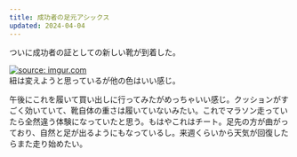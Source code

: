 ```yaml
---
title: 成功者の足元アシックス
updated: 2024-04-04
---
```


ついに成功者の証としての新しい靴が到着した。

<a href="https://imgur.com/rI8E8g2"><img src="https://i.imgur.com/rI8E8g2.jpg" title="source: imgur.com" /></a>  
紐は変えようと思っているが他の色はいい感じ。

午後にこれを履いて買い出しに行ってみたがめっちゃいい感じ。クッションがすごく効いていて、靴自体の重さは履いていないみたい。これでマラソン走っていたら全然違う体験になっていたと思う。もはやこれはチート。足先の方が曲がっており、自然と足が出るようにもなっているし。来週くらいから天気が回復したらまた走り始めたい。

